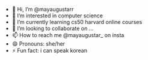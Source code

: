 - 👋 Hi, I’m @mayaugustarr
- 👀 I’m interested in computer science 
- 🌱 I’m currently learning cs50 harvard online courses 
- 💞️ I’m looking to collaborate on ...
- 📫 How to reach me @mayaugustar_ on insta
- 😄 Pronouns: she/her 
- ⚡ Fun fact: i can speak korean 

<!---
mayaugustarr/mayaugustarr is a ✨ special ✨ repository because its `README.md` (this file) appears on your GitHub profile.
You can click the Preview link to take a look at your changes.
--->
